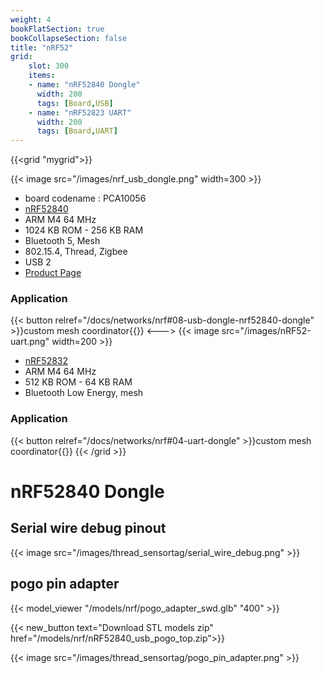 ```yaml
---
weight: 4
bookFlatSection: true
bookCollapseSection: false
title: "nRF52"
grid:
    slot: 300
    items:
    - name: "nRF52840 Dongle"
      width: 200
      tags: [Board,USB]
    - name: "nRF52823 UART"
      width: 200
      tags: [Board,UART]
---
```


{{<grid "mygrid">}}

{{< image src="/images/nrf_usb_dongle.png" width=300 >}}

* board codename : PCA10056
* [nRF52840](https://www.nordicsemi.com/Products/Low-power-short-range-wireless/nRF52840)
* ARM M4 64 MHz
* 1024 KB ROM - 256 KB RAM
* Bluetooth 5, Mesh
* 802.15.4, Thread, Zigbee
* USB 2
* [Product Page](https://www.nordicsemi.com/Software-and-tools/Development-Kits/nRF52840-Dongle/GetStarted)
### Application

{{< button relref="/docs/networks/nrf#08-usb-dongle-nrf52840-dongle" >}}custom mesh coordinator{{</button>}}
<--->
{{< image src="/images/nRF52-uart.png" width=200 >}}

* [nRF52832](https://www.nordicsemi.com/Products/Low-power-short-range-wireless/nRF52832)
* ARM M4 64 MHz
* 512 KB ROM - 64 KB RAM
* Bluetooth Low Energy, mesh
### Application

{{< button relref="/docs/networks/nrf#04-uart-dongle" >}}custom mesh coordinator{{</button>}}
{{< /grid >}}

# nRF52840 Dongle

## Serial wire debug pinout

{{< image src="/images/thread_sensortag/serial_wire_debug.png" >}}

## pogo pin adapter

{{< model_viewer "/models/nrf/pogo_adapter_swd.glb" "400" >}}

{{< new_button text="Download STL models zip" href="/models/nrf/nRF52840_usb_pogo_top.zip">}}

{{< image src="/images/thread_sensortag/pogo_pin_adapter.png" >}}

